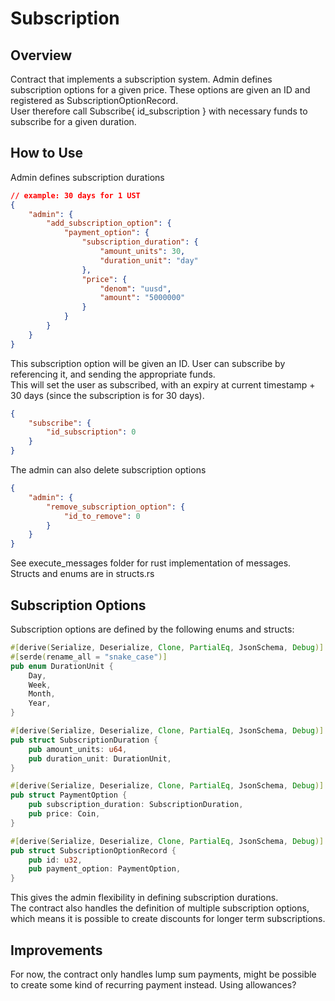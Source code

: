 # Subscription    

## Overview  

Contract that implements a subscription system. Admin defines subscription options for a given price. These options are given an ID and registered as SubscriptionOptionRecord.  
User therefore call Subscribe{ id_subscription } with necessary funds to subscribe for a given duration.  

## How to Use  
Admin defines subscription durations   
```json
// example: 30 days for 1 UST  
{
    "admin": {
        "add_subscription_option": {
            "payment_option": {
                "subscription_duration": {
                    "amount_units": 30,
                    "duration_unit": "day"
                },
                "price": {
                    "denom": "uusd",
                    "amount": "5000000"
                }
            }
        }
    }
}

```

This subscription option will be given an ID. User can subscribe by referencing it, and sending the appropriate funds.  
This will set the user as subscribed, with an expiry at current timestamp + 30 days (since the subscription is for 30 days).      

```json
{
    "subscribe": {
        "id_subscription": 0
    }
}

```

The admin can also delete subscription options 

```json
{
    "admin": {
        "remove_subscription_option": {
            "id_to_remove": 0
        }
    }
}
```

See execute_messages folder for rust implementation of messages.  
Structs and enums are in structs.rs 

## Subscription Options  

Subscription options are defined by the following enums and structs:  

```rust 
#[derive(Serialize, Deserialize, Clone, PartialEq, JsonSchema, Debug)]
#[serde(rename_all = "snake_case")]
pub enum DurationUnit {
    Day,
    Week,
    Month,
    Year,
}

#[derive(Serialize, Deserialize, Clone, PartialEq, JsonSchema, Debug)]
pub struct SubscriptionDuration {
    pub amount_units: u64,
    pub duration_unit: DurationUnit,
}

#[derive(Serialize, Deserialize, Clone, PartialEq, JsonSchema, Debug)]
pub struct PaymentOption {
    pub subscription_duration: SubscriptionDuration,
    pub price: Coin,
}

#[derive(Serialize, Deserialize, Clone, PartialEq, JsonSchema, Debug)]
pub struct SubscriptionOptionRecord {
    pub id: u32,
    pub payment_option: PaymentOption,
}

```

This gives the admin flexibility in defining subscription durations.   
The contract also handles the definition of multiple subscription options, which means it is possible to create discounts for longer term subscriptions.  


## Improvements  
For now, the contract only handles lump sum payments, might be possible to create some kind of recurring payment instead. Using allowances?  




